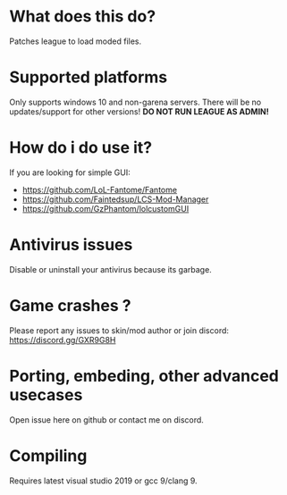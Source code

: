 # What does this do?
 Patches league to load moded files. 

# Supported platforms
 Only supports windows 10 and non-garena servers. 
 There will be no updates/support for other versions! 
 **DO NOT RUN LEAGUE AS ADMIN!**

# How do i do use it?
 If you are looking for simple GUI:
  - https://github.com/LoL-Fantome/Fantome 
  - https://github.com/Faintedsup/LCS-Mod-Manager 
  - https://github.com/GzPhantom/lolcustomGUI 

# Antivirus issues
 Disable or uninstall your antivirus because its garbage. 

# Game crashes ?
 Please report any issues to skin/mod author or join discord:  https://discord.gg/GXR9G8H

# Porting, embeding, other advanced usecases
 Open issue here on github or contact me on discord. 

# Compiling
 Requires latest visual studio 2019 or gcc 9/clang 9. 
